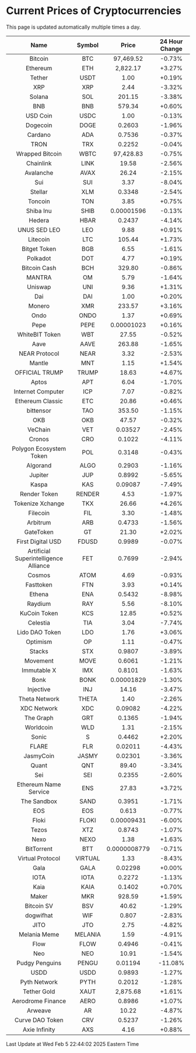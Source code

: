 # Current Prices of Cryptocurrencies
This page is updated automatically multiple times a day.

| Name | Symbol | Price | 24 Hour Change |
| :---: |:---:| :---: | :---: |
| Bitcoin | BTC | 97,469.52 | -0.73% |
| Ethereum | ETH | 2,822.17 | +3.27% |
| Tether | USDT | 1.00 | +0.19% |
| XRP | XRP | 2.44 | -3.32% |
| Solana | SOL | 201.15 | -3.38% |
| BNB | BNB | 579.34 | +0.60% |
| USD Coin | USDC | 1.00 | -0.13% |
| Dogecoin | DOGE | 0.2603 | -1.96% |
| Cardano | ADA | 0.7536 | -0.37% |
| TRON | TRX | 0.2252 | -0.04% |
| Wrapped Bitcoin | WBTC | 97,428.83 | -0.75% |
| Chainlink | LINK | 19.58 | -2.56% |
| Avalanche | AVAX | 26.24 | -2.15% |
| Sui | SUI | 3.37 | -8.04% |
| Stellar | XLM | 0.3348 | -2.54% |
| Toncoin | TON | 3.85 | +0.75% |
| Shiba Inu | SHIB | 0.00001596 | -0.13% |
| Hedera | HBAR | 0.2437 | -4.14% |
| UNUS SED LEO | LEO | 9.88 | +0.91% |
| Litecoin | LTC | 105.44 | +1.73% |
| Bitget Token | BGB | 6.55 | -1.61% |
| Polkadot | DOT | 4.77 | +0.19% |
| Bitcoin Cash | BCH | 329.80 | -0.86% |
| MANTRA | OM | 5.79 | -1.64% |
| Uniswap | UNI | 9.36 | +1.31% |
| Dai | DAI | 1.00 | +0.20% |
| Monero | XMR | 233.57 | +3.16% |
| Ondo | ONDO | 1.37 | +0.69% |
| Pepe | PEPE | 0.00001023 | +0.16% |
| WhiteBIT Token | WBT | 27.55 | -0.52% |
| Aave | AAVE | 263.88 | -1.65% |
| NEAR Protocol | NEAR | 3.32 | -2.53% |
| Mantle | MNT | 1.15 | +1.54% |
| OFFICIAL TRUMP | TRUMP | 18.63 | +4.67% |
| Aptos | APT | 6.04 | -1.70% |
| Internet Computer | ICP | 7.07 | -0.82% |
| Ethereum Classic | ETC | 20.86 | +0.46% |
| bittensor | TAO | 353.50 | -1.15% |
| OKB | OKB | 47.57 | -0.32% |
| VeChain | VET | 0.03527 | -2.45% |
| Cronos | CRO | 0.1022 | -4.11% |
| Polygon Ecosystem Token | POL | 0.3148 | -0.43% |
| Algorand | ALGO | 0.2903 | -1.16% |
| Jupiter | JUP | 0.8992 | -5.65% |
| Kaspa | KAS | 0.09087 | -7.49% |
| Render Token | RENDER | 4.53 | -1.97% |
| Tokenize Xchange | TKX | 26.66 | +4.26% |
| Filecoin | FIL | 3.30 | -1.48% |
| Arbitrum | ARB | 0.4733 | -1.56% |
| GateToken | GT | 21.30 | +2.02% |
| First Digital USD | FDUSD | 0.9989 | -0.07% |
| Artificial Superintelligence Alliance | FET | 0.7699 | -2.94% |
| Cosmos | ATOM | 4.69 | -0.93% |
| Fasttoken | FTN | 3.93 | +0.14% |
| Ethena | ENA | 0.5432 | -8.98% |
| Raydium | RAY | 5.56 | -8.10% |
| KuCoin Token | KCS | 12.85 | +0.52% |
| Celestia | TIA | 3.04 | -7.74% |
| Lido DAO Token | LDO | 1.76 | +3.06% |
| Optimism | OP | 1.11 | -0.47% |
| Stacks | STX | 0.9807 | -3.89% |
| Movement | MOVE | 0.6061 | -1.21% |
| Immutable X | IMX | 0.8101 | -1.63% |
| Bonk | BONK | 0.00001829 | -1.30% |
| Injective | INJ | 14.16 | -3.47% |
| Theta Network | THETA | 1.40 | -2.26% |
| XDC Network | XDC | 0.09082 | -4.22% |
| The Graph | GRT | 0.1365 | -1.94% |
| Worldcoin | WLD | 1.31 | -2.15% |
| Sonic | S | 0.4462 | +2.20% |
| FLARE | FLR | 0.02011 | -4.43% |
| JasmyCoin | JASMY | 0.02301 | -3.36% |
| Quant | QNT | 89.40 | -3.34% |
| Sei | SEI | 0.2355 | -2.60% |
| Ethereum Name Service | ENS | 27.83 | +3.72% |
| The Sandbox | SAND | 0.3951 | -1.71% |
| EOS | EOS | 0.613 | -0.77% |
| Floki | FLOKI | 0.00009431 | -6.00% |
| Tezos | XTZ | 0.8743 | -1.07% |
| Nexo | NEXO | 1.38 | +1.63% |
| BitTorrent | BTT | 0.0000008779 | -0.71% |
| Virtual Protocol | VIRTUAL | 1.33 | -8.43% |
| Gala | GALA | 0.02298 | +0.00% |
| IOTA | IOTA | 0.2272 | -1.13% |
| Kaia | KAIA | 0.1402 | +0.70% |
| Maker | MKR | 928.59 | +1.59% |
| Bitcoin SV | BSV | 40.62 | -1.29% |
| dogwifhat | WIF | 0.807 | -2.83% |
| JITO | JTO | 2.75 | -4.82% |
| Melania Meme | MELANIA | 1.59 | -4.91% |
| Flow | FLOW | 0.4946 | -0.41% |
| Neo | NEO | 10.91 | -1.54% |
| Pudgy Penguins | PENGU | 0.01194 | -11.08% |
| USDD | USDD | 0.9893 | -1.27% |
| Pyth Network | PYTH | 0.2012 | -1.28% |
| Tether Gold | XAUT | 2,875.68 | +1.61% |
| Aerodrome Finance | AERO | 0.8986 | +1.07% |
| Arweave | AR | 10.22 | -4.87% |
| Curve DAO Token | CRV | 0.5237 | -1.26% |
| Axie Infinity | AXS | 4.16 | +0.88% |

Last Update at Wed Feb  5 22:44:02 2025 Eastern Time